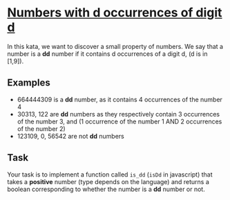 # [Numbers with d occurrences of digit d](https://www.codewars.com/kata/numbers-with-d-occurences-of-digit-d "https://www.codewars.com/kata/5a40fc7ce1ce0e34440000a3")

In this kata, we want to discover a small property of numbers. 
We say that a number is a **dd** number if it contains d occurrences of a digit d, (d is in [1,9]).

## Examples

* 664444309 is a **dd** number, as it contains 4 occurrences of the number 4
* 30313, 122 are **dd** numbers as they respectively contain 3 occurrences of the number 3, and (1 occurrence of the number 1 AND 2 occurrences of the number 2)
* 123109, 0, 56542 are not **dd** numbers

## Task 

Your task is to implement a function called `is_dd` (`isDd` in javascript) that takes a **positive** number (type depends on the language) and returns a boolean corresponding to whether the number is a **dd** number or not.